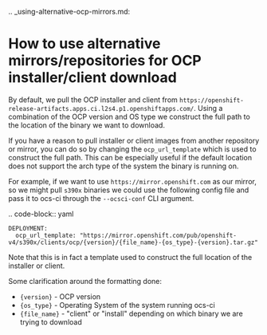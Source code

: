 .. _using-alternative-ocp-mirrors.md:

How to use alternative mirrors/repositories for OCP installer/client download
=============================================================================
By default, we pull the OCP installer and client from `https://openshift-release-artifacts.apps.ci.l2s4.p1.openshiftapps.com/`.
Using a combination of the OCP version and OS type we construct the full path to the
location of the binary we want to download.

If you have a reason to pull installer or client images from another repository or mirror,
you can do so by changing the `ocp_url_template` which is used to construct the full path.
This can be especially useful if the default location does not support the arch type of
the system the binary is running on.

For example, if we want to use `https://mirror.openshift.com` as our mirror,
so we might pull `s390x` binaries we could use the following config file and pass it to
ocs-ci through the `--ocsci-conf` CLI argument.

.. code-block:: yaml

    DEPLOYMENT:
      ocp_url_template: "https://mirror.openshift.com/pub/openshift-v4/s390x/clients/ocp/{version}/{file_name}-{os_type}-{version}.tar.gz"


Note that this is in fact a template used to construct the full location of the installer or client.

Some clarification around the formatting done:
- `{version}` - OCP version
- `{os_type}` - Operating System of the system running ocs-ci
- `{file_name}` - "client" or "install" depending on which binary we are trying to download
